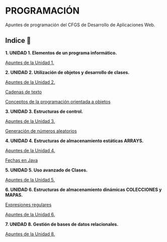# PROGRAMACIÓN

Apuntes de programación del CFGS de Desarrollo de Aplicaciones Web.

## Indice 🚀

**1. UNIDAD 1. Elementos de un programa informático.**

  [Apuntes de la Unidad 1.](Tema1/Apuntes.md)

**2. UNIDAD 2. Utilización de objetos y desarrollo de clases.**

[Apuntes de la Unidad 2.](Tema2/Apuntes.md)

[Cadenas de texto](Tema2/Strings.md)

[Conceptos de la programación orientada a objetos](Tema2/conceptosPOO.md)

**3. UNIDAD 3. Estructuras de control.**

[Apuntes de la Unidad 3.](Tema3/Apuntes.md)

[Generación de números aleatorios](Tema3/Aleatorios.md)

**4. UNIDAD 4. Estructuras de almacenamiento estáticas ARRAYS.**

[Apuntes de la Unidad 4.](Tema4/Apuntes.md)

[Fechas en Java](Tema4/FechasJava.md)

**5. UNIDAD 5. Uso avanzado de Clases.**

[Apuntes de la Unidad 5.](Tema5/Apuntes.md)

**6. UNIDAD 6. Estructuras de almacenamiento dinámicas COLECCIONES y MAPAS.**

[Expresiones regulares ](Tema6/ExpresionesRegulares.md)

[Apuntes de la Unidad 6.](Tema6/Apuntes.md)

**7. UNIDAD 8. Gestión de bases de datos relacionales.**

[Apuntes de la Unidad 8.](Tema8/Apuntes.md)
